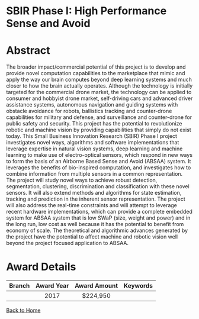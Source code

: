 
SBIR Phase I: High Performance Sense and Avoid
==============================================

# Abstract


The broader impact/commercial potential of this project is to develop and provide novel computation capabilities to the marketplace that mimic and apply the way our brain computes beyond deep learning systems and much closer to how the brain actually operates. Although the technology is initially targeted for the commercial drone market, the technology can be applied to consumer and hobbyist drone market, self-driving cars and advanced driver assistance systems, autonomous navigation and guiding systems with obstacle avoidance for robots, ballistics tracking and counter-drone capabilities for military and defense, and surveillance and counter-drone for public safety and security. This project has the potential to revolutionize robotic and machine vision by providing capabilities that simply do not exist today. This Small Business Innovation Research (SBIR) Phase I project investigates novel ways, algorithms and software implementations that leverage expertise in natural vision systems, deep learning and machine learning to make use of electro-optical sensors, which respond in new ways to form the basis of an Airborne Based Sense and Avoid (ABSAA) system. It leverages the benefits of bio-inspired computation, and investigates how to combine information from multiple sensors in a common representation. The project will study novel ways to achieve robust detection, segmentation, clustering, discrimination and classification with these novel sensors. It will also extend methods and algorithms for state estimation, tracking and prediction in the inherent sensor representation. The project will also address the real-time constraints and will attempt to leverage recent hardware implementations, which can provide a complete embedded system for ABSAA system that is low SWaP (size, weight and power) and in the long run, low cost as well because it has the potential to benefit from economy of scale. The theoretical and algorithmic advances generated by the project have the potential to affect machine and robotic vision well beyond the project focused application to ABSAA.  

# Award Details

|Branch|Award Year|Award Amount|Keywords|
| :---: | :---: | :---: | :---: |
||2017|$224,950||
  
  


[Back to Home](https://github.com/chrischow/dod_sbir_awards/Reports/JT/#281)